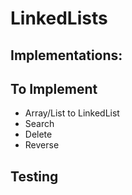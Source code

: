 # LinkedLists

## Implementations:

## To Implement
* Array/List to LinkedList
* Search
* Delete
* Reverse

## Testing
